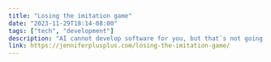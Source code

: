 ```yaml
---
title: "Losing the imitation game"
date: "2023-11-29T18:14-08:00"
tags: ["tech", "development"]
description: "AI cannot develop software for you, but that`s not going to stop people from trying to make it happen anyway. And that is going to turn all of the easy software development problems into hard problems."
link: https://jenniferplusplus.com/losing-the-imitation-game/
---
```

